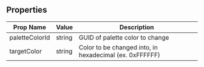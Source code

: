 ## Properties

| Prop Name | Value | Description |
| --------------------- | ------ | ------------------- |
| paletteColorId | string | GUID of palette color to change |
| targetColor | string | Color to be changed into, in hexadecimal (ex. 0xFFFFFF) |

